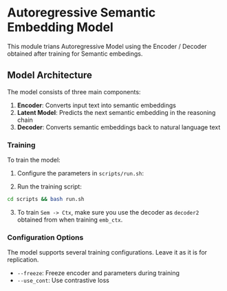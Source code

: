 # Autoregressive Semantic Embedding Model

This module trians Autoregressive Model using the Encoder / Decoder obtained after training for Semantic embedings.

## Model Architecture

The model consists of three main components:

1. **Encoder**: Converts input text into semantic embeddings
2. **Latent Model**: Predicts the next semantic embedding in the reasoning chain
3. **Decoder**: Converts semantic embeddings back to natural language text

### Training

To train the model:

1. Configure the parameters in `scripts/run.sh`:

2. Run the training script:
```bash
cd scripts && bash run.sh
```

3. To train `Sem -> Ctx`, make sure you use the decoder as `decoder2` obtained from when training `emb_ctx`.

### Configuration Options

The model supports several training configurations. Leave it as it is for replication.

- `--freeze`: Freeze encoder and  parameters during training
- `--use_cont`: Use contrastive loss